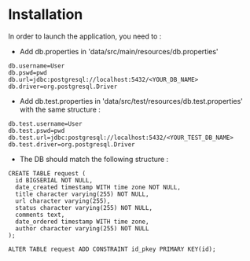 # Installation

In order to launch the application, you need to :

- Add db.properties in 'data/src/main/resources/db.properties'
```
db.username=User
db.pswd=pwd
db.url=jdbc:postgresql://localhost:5432/<YOUR_DB_NAME>
db.driver=org.postgresql.Driver
```

- Add db.test.properties in 'data/src/test/resources/db.test.properties' with the same structure :
```
db.test.username=User
db.test.pswd=pwd
db.test.url=jdbc:postgresql://localhost:5432/<YOUR_TEST_DB_NAME>
db.test.driver=org.postgresql.Driver
```

- The DB should match the following structure :
```
CREATE TABLE request (
  id BIGSERIAL NOT NULL,
  date_created timestamp WITH time zone NOT NULL,
  title character varying(255) NOT NULL,
  url character varying(255),
  status character varying(255) NOT NULL,
  comments text,
  date_ordered timestamp WITH time zone,
  author character varying(255) NOT NULL
);

ALTER TABLE request ADD CONSTRAINT id_pkey PRIMARY KEY(id);
```